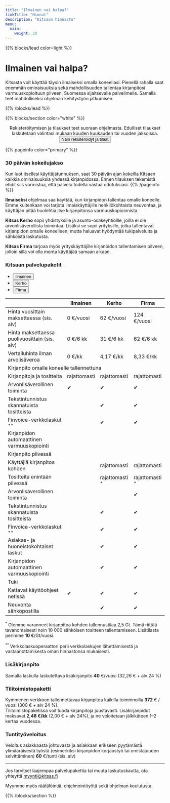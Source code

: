 ```yaml
---
title: "Ilmainen vai halpa?"
linkTitle: "Hinnat"
description: "Kitsaan hinnasto"
menu:
  main:
    weight: 20
---
```


{{%  blocks/lead color=light %}}

# Ilmainen vai halpa?

Kitsasta voit käyttää täysin ilmaiseksi omalla koneellasi. Pienellä rahalla saat enemmän ominaisuuksia sekä mahdollisuuden tallentaa kirjanpitosi
varmuuskopioituun pilveen, Suomessa sijaitsevalle palvelimelle. Samalla teet mahdolliseksi ohjelman kehitystyön jatkumisen.

{{% /blocks/lead %}}

{{% blocks/section color="white" %}}

<p class="lead" style="text-align:center;">Rekisteröitymisen ja tilaukset teet suoraan ohjelmasta. Edulliset tilaukset laskutetaan valintasi mukaan kuuden kuukauden tai vuoden jaksoissa.
<br/><button href="#" class="btn btn-sm btn-primary"><i class="fas fa-info-circle"></i> Näin rekisteröidyt ja tilaat</button></p>

{{% pageinfo color="primary" %}}

### <i class='fa fa-gift'></i> 30 päivän kokeilujakso

Kun luot itsellesi käyttäjätunnuksen, saat 30 päivän ajan kokeilla Kitsaan kaikkia ominaisuuksia yhdessä kirjanpidossa.
Ennen tilauksen tekemistä ehdit siis varmistua, että palvelu todella vastaa odotuksiasi.
{{% /pageinfo %}}

**Ilmaiseksi** ohjelmaa saa käyttää, kun kirjanpidon tallentaa omalle koneelle. Emme kuitenkaan voi tarjota ilmaiskäyttäjille henkilökohtaista neuvontaa, ja käyttäjän pitää huolehtia itse kirjanpitonsa varmuuskopioinnista.

**Kitsas Kerho** sopii yhdistyksille ja asunto-osakeyhtiöille, joilla ei ole arvonlisäverollista toimintaa. Lisäksi se sopii yrityksille, jotka tallentavat kirjanpidon omalle koneelleen, mutta haluavat hyödyntää tukipalveluita ja sähköistä laskutusta.

**Kitsas Firma** tarjoaa myös yrityskäyttäjille kirjanpidon tallentamisen pilveen, jolloin sillä voi olla monta käyttäjää samaan aikaan.

<article class="hinnat">

<h3>Kitsaan palvelupaketit</h3>

<ul>
  <li>
    <button>Ilmainen</button>
  </li>
  <li>
    <button>Kerho</button>
  </li>
  <li class="active">
    <button>Firma</button>
  </li>
</ul>

<table style="margin-bottom: 2ex;">
  <thead>
    <tr>
      <th class=""></th>
      <th>Ilmainen</th>
      <th>Kerho</th>
      <th>Firma</th>
    </tr>
  </thead>
  <tbody>
    <tr>
      <td>Hinta vuosittain maksettaessa (sis. alv)</td>
      <td><span class="txt-l">0</span> <span class="txt-top">&euro;/vuosi</span></td>
      <td><span class="txt-l">62</span> <span class="txt-top">&euro;/vuosi</span></td>
      <td class="default"><span class="txt-l">124</span> <span class="txt-top">&euro;/vuosi</span></td>
    </tr>
    <tr>
      <td>Hinta maksettaessa puolivuosittain (sis. alv)</td>
      <td><span class="txt-l">0</span> <span class="txt-top">&euro;/6 kk</span></td>
      <td><span class="txt-l">31</span> <span class="txt-top">&euro;/6 kk</span></td>
      <td class="default"><span class="txt-l">62</span> <span class="txt-top">&euro;/6 kk</span></td>
    </tr>
    <tr>
      <td>Vertailuhinta ilman arvolisäveroa</td>
      <td><span class="txt-l">0</span> <span class="txt-top">&euro;/kk</span></td>
      <td><span class="txt-l">4,17</span> <span class="txt-top">&euro;/kk</span></td>
      <td class="default"><span class="txt-l">8,33</span> <span class="txt-top">&euro;/kk</span></td>
    </tr>
    <tr>
      <td colspan="4" class="sep"><i class="fa fa-laptop"></i> Kirjanpito omalle koneelle tallennettuna</td>
    </tr>
    <tr>
      <td>Kirjanpitoja ja tositteita</td>
      <td>rajattomasti</td>
      <td>rajattomasti</td>
      <td class="default">rajattomasti</td>
    </tr>
    <tr>
      <td>Arvonlisäverollinen toiminta</td>
      <td><span class="tick">&#10004;</span></td>
      <td><span class="tick">&#10004;</span></td>
      <td class="default"><span class="tick">&#10004;</span></td>
    </tr>
    <tr>
      <td>Tekstintunnistus skannatuista tositteista</td>
      <td></td>
      <td><span class="tick">&#10004;</span></td>
      <td class="default"><span class="tick">&#10004;</span></td>
    </tr>
    <tr>
      <td>Finvoice-verkkolaskut <sup>** </sup></td>
      <td></td>
      <td><span class="tick">&#10004;</span></td>
      <td class="default"><span class="tick">&#10004;</span></td>
    </tr>
    <tr>
      <td>Kirjanpidon automaattinen varmuuskopiointi</td>
      <td></span></td>
      <td></td>
      <td class="default"></td>
    </tr>
    <tr>
      <td colspan="4" class="sep"><i class="fa fa-cloud"></i> Kirjanpito pilvessä</td>
    </tr>
    <tr>
      <td>Käyttäjiä kirjanpitoa kohden</td>
      <td></td>
      <td>rajattomasti</td>
      <td class="default">rajattomasti</td>
    </tr>
    <tr>
      <td>Tositteita enintään pilvessä</td>
      <td></sup></td>
      <td>rajattomasti <sup>* </sup></td>
      <td class="default">rajattomasti <sup>* </sup></td>
    </tr>
    <tr>
      <td>Arvonlisäverollinen toiminta</td>
      <td></td>
      <td></td>
      <td class="default"><span class="tick">&#10004;</span></td>
    </tr>
    <tr>
      <td>Tekstintunnistus skannatuista tositteista</td>
      <td></td>
      <td><span class="tick">&#10004;</span></td>
      <td class="default"><span class="tick">&#10004;</span></td>
    </tr>
    <tr>
      <td>Finvoice-verkkolaskut <sup>** </sup></td>
      <td></td>
      <td><span class="tick">&#10004;</span></td>
      <td class="default"><span class="tick">&#10004;</span></td>
    </tr>
    <tr>
      <td>Asiakas- ja huoneistokohtaiset laskut</td>
      <td></td>
      <td><span class="tick">&#10004;</span></td>
      <td class="default"><span class="tick">&#10004;</span></td>
    </tr>    
    <tr>
      <td>Kirjanpidon automaattinen varmuuskopiointi</td>
      <td></td>
      <td><span class="tick">&#10004;</span></td>
      <td class="default"><span class="tick">&#10004;</span></td>
    </tr>
    <tr>
      <td colspan="4" class="sep"><i class="fa fa-life-ring"></i> Tuki</td>
    </tr>
    <tr>
      <td>Kattavat käyttöohjeet netissä</td>
      <td><span class="tick">&#10004;</span></td>
      <td><span class="tick">&#10004;</span></td>
      <td class="default"><span class="tick">&#10004;</span></td>
    </tr>
    <tr>
      <td>Neuvonta sähköpostilla</td>
      <td></td>
      <td><span class="tick">&#10004;</span></td>
      <td class="default"><span class="tick">&#10004;</span></td>
    </tr>
  </tbody>
</table>

<p><sup>* </sup> Olemme varanneet kirjanpitoa kohden tallennustilaa 2,5 Gt. Tämä riittää tavanomaisesti noin 10 000 sähköisen tositteen tallentamiseen. Lisätilasta perimme <b>10 €</b>/Gt/vuosi.</p>
<p><sup>** </sup> Verkkolaskuoperaattori perii verkkolaskujen lähettämisestä ja vastaanottamisesta oman hinnastonsa mukaisesti.</p>

</article>
<div>

### Lisäkirjanpito

Samalla laskulla laskutettava lisäkirjanpito <b>40</b> €/vuosi (32,26 € + alv 24 %)

### Tilitoimistopaketti

Kymmenen verkkoon tallennettavaa kirjanpitoa kaikilla toiminnoilla <b>372</b> € / vuosi (300 € + alv 24 %).  
Tilitoimistopaketissa voit luoda kirjanpitoja joustavasti. Lisäkirjanpidot maksavat <b>2,48 €/kk</b> (2,00 € + alv 24%), ja ne veloitetaan jälkikäteen 1&ndash;2 kertaa vuodessa.

### Tuntityöveloitus

Veloitus asiakkaasta johtuvasta ja asiakkaan erikseen pyytämästä ylimääräisestä työstä (esimerkiksi kirjanpidon korjaustyö tai omistajuuden selvittäminen) <b>60</b> €/tunti (sis. alv)

---

Jos tarvitset laajempaa palvelupakettia tai muuta laskutuskautta, ota yhteyttä myynti@kitsas.fi

Myymme myös räätälöintiä, ohjelmointityötä sekä ohjelman koulutusta.

</div>

{{% /blocks/section %}}

<script src="/js/hinnat.js" defer></script>
